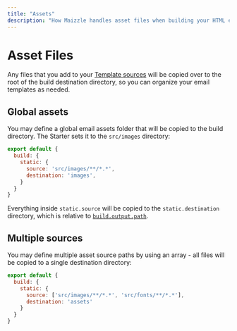```yaml
---
title: "Assets"
description: "How Maizzle handles asset files when building your HTML emails."
---
```


# Asset Files

Any files that you add to your [Template sources](/docs/configuration/templates) will be copied over to the root of the build destination directory, so you can organize your email templates as needed.

## Global assets

You may define a global email assets folder that will be copied to the build directory. The Starter sets it to the `src/images` directory:

```js [config.js]
export default {
  build: {
    static: {
      source: 'src/images/**/*.*',
      destination: 'images',
    }
  }
}
```

Everything inside `static.source` will be copied to the `static.destination` directory, which is relative to [`build.output.path`](/docs/configuration/templates#path).

## Multiple sources

You may define multiple asset source paths by using an array - all files will be copied to a single destination directory:

```js [config.js]
export default {
  build: {
    static: {
      source: ['src/images/**/*.*', 'src/fonts/**/*.*'],
      destination: 'assets'
    }
  }
}
```
